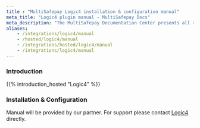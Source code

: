 ```yaml
---
title : "MultiSafepay Logic4 installation & configuration manual"
meta_title: "Logic4 plugin manual - MultiSafepay Docs"
meta_description: "The MultiSafepay Documentation Center presents all relevant information about our Plugins and API. You can also find support pages for payment methods, tools and general questions as well as the contact details of our Support and Integration Teams."
aliases: 
    - /integrations/logic4/manual
    - /hosted/logic4/manual
    - /integrations/hosted/logic4/manual
    - /integrations/logic4/manual
---
```


### Introduction

{{% introduction_hosted "Logic4" %}}

### Installation & Configuration
Manual will be provided by our partner. For support please contact [Logic4](https://www.logic4.nl/contact) directly.